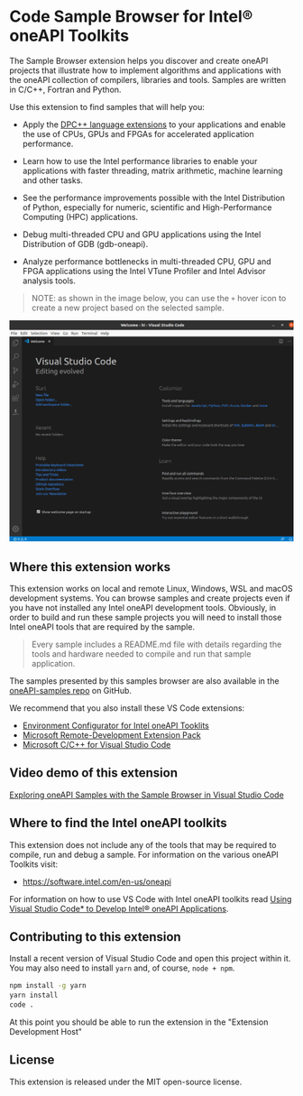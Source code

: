 # Code Sample Browser for Intel® oneAPI Toolkits

The Sample Browser extension helps you discover and create oneAPI projects
that illustrate how to implement algorithms and applications with the oneAPI
collection of compilers, libraries and tools. Samples are written in C/C++,
Fortran and Python.

Use this extension to find samples that will help you:

* Apply the [DPC++ language extensions][dpcpp] to your applications and enable
  the use of CPUs, GPUs and FPGAs for accelerated application performance.

[dpcpp]: <https://spec.oneapi.io/versions/latest/elements/dpcpp/source/index.html>

* Learn how to use the Intel performance libraries to enable your applications
  with faster threading, matrix arithmetic, machine learning and other tasks.

* See the performance improvements possible with the Intel Distribution of
  Python, especially for numeric, scientific and High-Performance Computing
  (HPC) applications.

* Debug multi-threaded CPU and GPU applications using the Intel Distribution
  of GDB (gdb-oneapi).

* Analyze performance bottlenecks in multi-threaded CPU, GPU and FPGA
  applications using the Intel VTune Profiler and Intel Advisor analysis tools.

> NOTE: as shown in the image below, you can use the `+` hover icon to create
> a new project based on the selected sample.

![Gif of the extension in action](demo.gif)


## Where this extension works

This extension works on local and remote Linux, Windows, WSL and macOS
development systems. You can browse samples and create projects even if you
have not installed any Intel oneAPI development tools. Obviously, in order to
build and run these sample projects you will need to install those Intel
oneAPI tools that are required by the sample.

> Every sample includes a README.md file with details regarding the tools
> and hardware needed to compile and run that sample application.

The samples presented by this samples browser are also available in the
[oneAPI-samples repo](https://github.com/oneapi-src/oneAPI-samples) on GitHub.

We recommend that you also install these VS Code extensions:

* [Environment Configurator for Intel oneAPI Tooklits][env]
* [Microsoft Remote-Development Extension Pack][remote]
* [Microsoft C/C++ for Visual Studio Code][cpp]

[env]: <https://marketplace.visualstudio.com/items?itemName=intel-corporation.oneapi-environment-variables>
[remote]: <https://marketplace.visualstudio.com/items?itemName=ms-vscode-remote.vscode-remote-extensionpack>
[cpp]: <https://marketplace.visualstudio.com/items?itemName=ms-vscode.cpptools>

## Video demo of this extension

[Exploring oneAPI Samples with the Sample Browser in Visual Studio Code](https://youtu.be/hdpcNBB2aEU)


## Where to find the Intel oneAPI toolkits

This extension does not include any of the tools that may be required to
compile, run and debug a sample. For information on the various oneAPI
Toolkits visit:

* https://software.intel.com/en-us/oneapi

For information on how to use VS Code with Intel oneAPI toolkits read
[Using Visual Studio Code* to Develop Intel® oneAPI Applications][oneapi-toolkits].

[oneapi-toolkits]: <https://software.intel.com/content/www/us/en/develop/documentation/using-vs-code-with-intel-oneapi/top.html>


## Contributing to this extension

Install a recent version of Visual Studio Code and open this project within
it. You may also need to install `yarn` and, of course, `node + npm`.

```bash
npm install -g yarn
yarn install
code .
```

At this point you should be able to run the extension in the "Extension
Development Host"


## License

This extension is released under the MIT open-source license.
